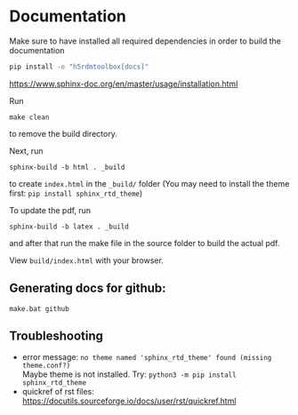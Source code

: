 # Documentation

Make sure to have installed all required dependencies in order to 
build the documentation
```bash
pip install -e "h5rdmtoolbox[docs]"
```

https://www.sphinx-doc.org/en/master/usage/installation.html

Run

    make clean

to remove the build directory.

Next, run

    sphinx-build -b html . _build

to create `index.html` in the `_build/` folder (You may need to install the theme first: `pip install sphinx_rtd_theme`)

To update the pdf, run

    sphinx-build -b latex . _build

and after that run the make file in the source folder to build the actual pdf.

View `build/index.html` with your browser.

## Generating docs for github:

    make.bat github

## Troubleshooting

* error message: ```no theme named 'sphinx_rtd_theme' found (missing theme.conf?)```
  <br>Maybe theme is not installed. Try: ```python3 -m pip install sphinx_rtd_theme```
* quickref of rst files: https://docutils.sourceforge.io/docs/user/rst/quickref.html